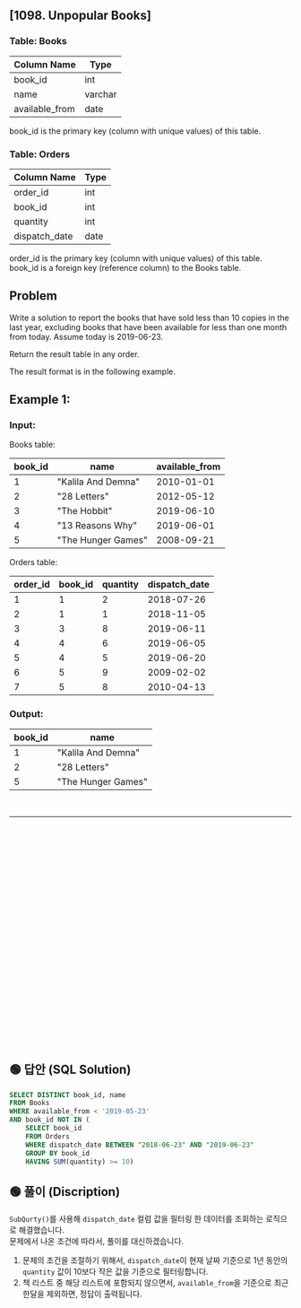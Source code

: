 ## [1098. Unpopular Books]

### Table: Books


| Column Name    | Type    |
|----------------|---------|
| book_id        | int     |
| name           | varchar |
| available_from | date    |

book_id is the primary key (column with unique values) of this table.
 

### Table: Orders


| Column Name    | Type    |
|----------------|---------|
| order_id       | int     |
| book_id        | int     |
| quantity       | int     |
| dispatch_date  | date    |

order_id is the primary key (column with unique values) of this table.  
book_id is a foreign key (reference column) to the Books table.  
 
## Problem 

Write a solution to report the books that have sold less than 10 copies in the last year, excluding books that have been available for less than one month from today. Assume today is 2019-06-23.  

Return the result table in any order.  

The result format is in the following example.  

 

## Example 1:

### Input:  

Books table:  


| book_id | name               | available_from |
|---------|--------------------|----------------|
| 1       | "Kalila And Demna" | 2010-01-01     |
| 2       | "28 Letters"       | 2012-05-12     |
| 3       | "The Hobbit"       | 2019-06-10     |
| 4       | "13 Reasons Why"   | 2019-06-01     |
| 5       | "The Hunger Games" | 2008-09-21     |

Orders table:  

| order_id | book_id | quantity | dispatch_date |
|----------|---------|----------|---------------|
| 1        | 1       | 2        | 2018-07-26    |
| 2        | 1       | 1        | 2018-11-05    |
| 3        | 3       | 8        | 2019-06-11    |
| 4        | 4       | 6        | 2019-06-05    |
| 5        | 4       | 5        | 2019-06-20    |
| 6        | 5       | 9        | 2009-02-02    |
| 7        | 5       | 8        | 2010-04-13    |

### Output: 

| book_id   | name               |
|-----------|--------------------|
| 1         | "Kalila And Demna" |
| 2         | "28 Letters"       |
| 5         | "The Hunger Games" |




<br/>

---

<br/>
<br/>
<br/>
<br/>
<br/>
<br/>
<br/>
<br/>
<br/>
<br/>
<br/>
<br/>
<br/>
<br/>
<br/>
<br/>
<br/>
<br/>
<br/>
<br/>
<br/>
<br/>
<br/>


## 🟢 답안 (SQL Solution)

```sql
SELECT DISTINCT book_id, name
FROM Books
WHERE available_from < '2019-05-23' 
AND book_id NOT IN (
    SELECT book_id
    FROM Orders
    WHERE dispatch_date BETWEEN "2018-06-23" AND "2019-06-23"
    GROUP BY book_id
    HAVING SUM(quantity) >= 10)
```

## 🟢 풀이 (Discription)
`SubQurty()`를 사용해 `dispatch_date` 컬럼 값을 필터링 한 데이터를 조회하는 로직으로 해결했습니다.   
문제에서 나온 조건에 따라서, 풀이를 대신하겠습니다. 

1. 문제의 조건을 조절하기 위해서, `dispatch_date`이 현재 날짜 기준으로 1년 동안의 `quantity` 값이 10보다 작은 값을 기준으로 필터링합니다.  
2. 책 리스트 중 해당 리스트에 포함되지 않으면서, `available_from`을 기준으로 최근 한달을 제외하면, 정답이 출력됩니다.  
